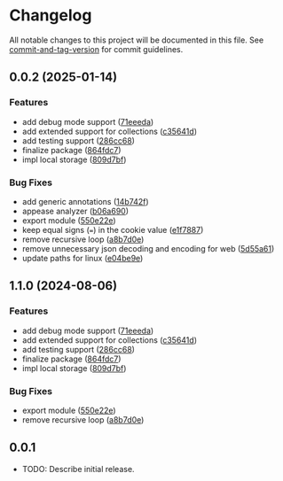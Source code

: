 # Changelog

All notable changes to this project will be documented in this file. See [commit-and-tag-version](https://github.com/absolute-version/commit-and-tag-version) for commit guidelines.

## 0.0.2 (2025-01-14)


### Features

* add debug mode support ([71eeeda](https://github.com/mcquenji/mcquenji_local_storage/commit/71eeeda2696394860e3afa798c3959498f2c763f))
* add extended support for collections ([c35641d](https://github.com/mcquenji/mcquenji_local_storage/commit/c35641da55835359f40c4aaaab92a9fb2a2f5b45))
* add testing support ([286cc68](https://github.com/mcquenji/mcquenji_local_storage/commit/286cc68cd0974978e2b7bc4ce8f9dd4a4ac00f4b))
* finalize package ([864fdc7](https://github.com/mcquenji/mcquenji_local_storage/commit/864fdc70e5944d5bdfd61ace0f6fe8c888a2d891))
* impl local storage ([809d7bf](https://github.com/mcquenji/mcquenji_local_storage/commit/809d7bf160d60ae600eb21d092a24ab5a0032ccc))


### Bug Fixes

* add generic annotations ([14b742f](https://github.com/mcquenji/mcquenji_local_storage/commit/14b742fb2aa9d45311a103fb6ae02d308a6e2334))
* appease analyzer ([b06a690](https://github.com/mcquenji/mcquenji_local_storage/commit/b06a690ef957a08c9153db87ef3bc633888246b8))
* export module ([550e22e](https://github.com/mcquenji/mcquenji_local_storage/commit/550e22e391d2a268c56aecba9fd7f5f075d55ff6))
* keep equal signs (`=`) in the cookie value ([e1f7887](https://github.com/mcquenji/mcquenji_local_storage/commit/e1f7887c433521148c70f8df6aae46aab1000434))
* remove recursive loop ([a8b7d0e](https://github.com/mcquenji/mcquenji_local_storage/commit/a8b7d0efe47b594a785b4b4377f77b6d160b6863))
* remove unnecessary json decoding and encoding for web ([5d55a61](https://github.com/mcquenji/mcquenji_local_storage/commit/5d55a61a00c6f7b745dec1a813b30cd6f3bb61cc))
* update paths for linux ([e04be9e](https://github.com/mcquenji/mcquenji_local_storage/commit/e04be9e2959ded64f1b02d2618e7313f4039bc43))

## 1.1.0 (2024-08-06)


### Features

* add debug mode support ([71eeeda](https://github.com/mcquenji/mcquenji_local_storage/commit/71eeeda2696394860e3afa798c3959498f2c763f))
* add extended support for collections ([c35641d](https://github.com/mcquenji/mcquenji_local_storage/commit/c35641da55835359f40c4aaaab92a9fb2a2f5b45))
* add testing support ([286cc68](https://github.com/mcquenji/mcquenji_local_storage/commit/286cc68cd0974978e2b7bc4ce8f9dd4a4ac00f4b))
* finalize package ([864fdc7](https://github.com/mcquenji/mcquenji_local_storage/commit/864fdc70e5944d5bdfd61ace0f6fe8c888a2d891))
* impl local storage ([809d7bf](https://github.com/mcquenji/mcquenji_local_storage/commit/809d7bf160d60ae600eb21d092a24ab5a0032ccc))


### Bug Fixes

* export module ([550e22e](https://github.com/mcquenji/mcquenji_local_storage/commit/550e22e391d2a268c56aecba9fd7f5f075d55ff6))
* remove recursive loop ([a8b7d0e](https://github.com/mcquenji/mcquenji_local_storage/commit/a8b7d0efe47b594a785b4b4377f77b6d160b6863))

## 0.0.1

* TODO: Describe initial release.
